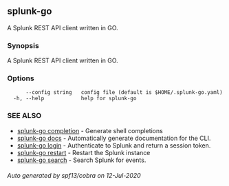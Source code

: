 ## splunk-go

A Splunk REST API client written in GO.

### Synopsis

A Splunk REST API client written in GO.

### Options

```
      --config string   config file (default is $HOME/.splunk-go.yaml)
  -h, --help            help for splunk-go
```

### SEE ALSO

* [splunk-go completion](splunk-go_completion.md)	 - Generate shell completions
* [splunk-go docs](splunk-go_docs.md)	 - Automatically generate documentation for the CLI.
* [splunk-go login](splunk-go_login.md)	 - Authenticate to Splunk and return a session token.
* [splunk-go restart](splunk-go_restart.md)	 - Restart the Splunk instance
* [splunk-go search](splunk-go_search.md)	 - Search Splunk for events.

###### Auto generated by spf13/cobra on 12-Jul-2020

